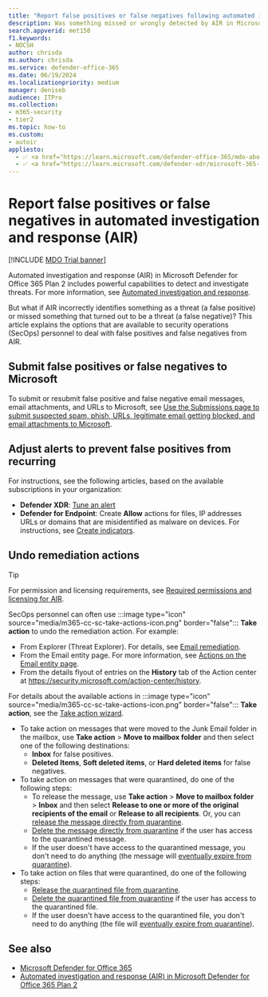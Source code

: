 ```yaml
---
title: "Report false positives or false negatives following automated investigation and response"
description: Was something missed or wrongly detected by AIR in Microsoft Defender for Office 365 Plan 2? Learn how to submit false positives or false negatives to Microsoft for analysis.
search.appverid: met150
f1.keywords: 
- NOCSH
author: chrisda
ms.author: chrisda
ms.service: defender-office-365
ms.date: 06/19/2024
ms.localizationpriority: medium
manager: deniseb
audience: ITPro
ms.collection: 
- m365-security
- tier2
ms.topic: how-to
ms.custom: 
- autoir
appliesto:
  - ✅ <a href="https://learn.microsoft.com/defender-office-365/mdo-about#defender-for-office-365-plan-1-vs-plan-2-cheat-sheet" target="_blank">Microsoft Defender for Office 365 Plan 2</a>
  - ✅ <a href="https://learn.microsoft.com/defender-xdr/microsoft-365-defender" target="_blank">Microsoft Defender XDR</a>
---
```


# Report false positives or false negatives in automated investigation and response (AIR)

[!INCLUDE [MDO Trial banner](../includes/mdo-trial-banner.md)]

Automated investigation and response (AIR) in Microsoft Defender for Office 365 Plan 2 includes powerful capabilities to detect and investigate threats. For more information, see [Automated investigation and response](air-about.md).

But what if AIR incorrectly identifies something as a threat (a false positive) or missed something that turned out to be a threat (a false negative)? This article explains the options that are available to security operations (SecOps) personnel to deal with false positives and false negatives from AIR.

## Submit false positives or false negatives to Microsoft

To submit or resubmit false positive and false negative email messages, email attachments, and URLs to Microsoft, see [Use the Submissions page to submit suspected spam, phish, URLs, legitimate email getting blocked, and email attachments to Microsoft](submissions-admin.md).

## Adjust alerts to prevent false positives from recurring

For instructions, see the following articles, based on the available subscriptions in your organization:

- **Defender XDR**: [Tune an alert](/defender-xdr/investigate-alerts#tune-an-alert)
- **Defender for Endpoint**: Create **Allow** actions for files, IP addresses URLs or domains that are misidentified as malware on devices. For instructions, see [Create indicators](/defender-endpoint/manage-indicators).

## Undo remediation actions

> [!TIP]
> For permission and licensing requirements, see [Required permissions and licensing for AIR](air-about.md#required-permissions-and-licensing-for-air).

SecOps personnel can often use :::image type="icon" source="media/m365-cc-sc-take-actions-icon.png" border="false"::: **Take action** to undo the remediation action. For example:

- From Explorer (Threat Explorer). For details, see [Email remediation](threat-explorer-threat-hunting.md#email-remediation).
- From the Email entity page. For more information, see [Actions on the Email entity page](mdo-email-entity-page.md#actions-on-the-email-entity-page).
- From the details flyout of entries on the **History** tab of the Action center at <https://security.microsoft.com/action-center/history>.

For details about the available actions in :::image type="icon" source="media/m365-cc-sc-take-actions-icon.png" border="false"::: **Take action**, see the [Take action wizard](threat-explorer-threat-hunting.md#the-take-action-wizard).

- To take action on messages that were moved to the Junk Email folder in the mailbox, use **Take action** \> **Move to mailbox folder** and then select one of the following destinations:
  - **Inbox** for false positives.
  - **Deleted Items**, **Soft deleted items**, or **Hard deleted items** for false negatives.
- To take action on messages that were quarantined, do one of the following steps:
  - To release the message, use **Take action** \> **Move to mailbox folder** \> **Inbox** and then select **Release to one or more of the original recipients of the email** or **Release to all recipients**. Or, you can [release the message directly from quarantine](quarantine-admin-manage-messages-files.md#release-quarantined-email).
  - [Delete the message directly from quarantine](quarantine-admin-manage-messages-files.md#delete-email-from-quarantine) if the user has access to the quarantined message.
  - If the user doesn't have access to the quarantined message, you don't need to do anything (the message will [eventually expire from quarantine](quarantine-about.md#quarantine-retention)).
- To take action on files that were quarantined, do one of the following steps:
  - [Release the quarantined file from quarantine](quarantine-admin-manage-messages-files.md#release-quarantined-files-from-quarantine).
  - [Delete the quarantined file from quarantine](quarantine-admin-manage-messages-files.md#delete-quarantined-files-from-quarantine) if the user has access to the quarantined file.
  - If the user doesn't have access to the quarantined file, you don't need to do anything (the file will [eventually expire from quarantine](quarantine-about.md#quarantine-retention)).

## See also

- [Microsoft Defender for Office 365](mdo-about.md)
- [Automated investigation and response (AIR) in Microsoft Defender for Office 365 Plan 2](air-about.md)
